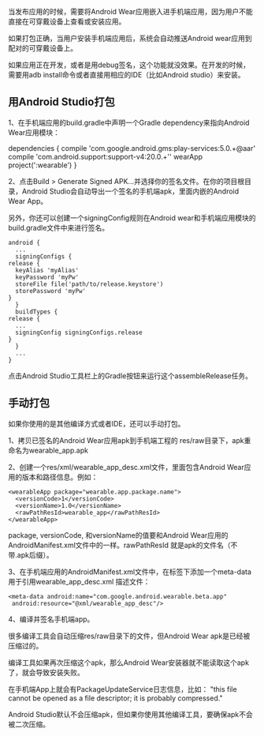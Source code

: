 当发布应用的时候，需要将Android Wear应用嵌入进手机端应用，因为用户不能直接在可穿戴设备上查看或安装应用。

如果打包正确，当用户安装手机端应用后，系统会自动推送Android wear应用到配对的可穿戴设备上。


如果应用正在开发，或者是用debug签名，这个功能就没效果。在开发的时候，需要用adb install命令或者直接用相应的IDE（比如Android studio）来安装。


## 用Android Studio打包 ##



1、在手机端应用的build.gradle中声明一个Gradle dependency来指向Android Wear应用模块：

dependencies {
   compile 'com.google.android.gms:play-services:5.0.+@aar'
   compile 'com.android.support:support-v4:20.0.+''
   wearApp project(':wearable')
}


2、点击Build > Generate Signed APK...并选择你的签名文件。在你的项目根目录，Android Studio会自动导出一个签名的手机端apk，里面内嵌的Android Wear App。

另外，你还可以创建一个signingConfig规则在Android wear和手机端应用模块的build.gradle文件中来进行签名。

    android {
      ...
      signingConfigs {
    release {
      keyAlias 'myAlias'
      keyPassword 'myPw'
      storeFile file('path/to/release.keystore')
      storePassword 'myPw'
    }
      }
      buildTypes {
    release {
      ...
      signingConfig signingConfigs.release
    }
      }
      ...
    }


点击Android Studio工具栏上的Gradle按钮来运行这个assembleRelease任务。




## 手动打包 ##



如果你使用的是其他编译方式或者IDE，还可以手动打包。

1、拷贝已签名的Android Wear应用apk到手机端工程的 res/raw目录下，apk重命名为wearable_app.apk

2、创建一个res/xml/wearable_app_desc.xml文件，里面包含Android Wear应用的版本和路径信息。例如：


    <wearableApp package="wearable.app.package.name">
      <versionCode>1</versionCode>
      <versionName>1.0</versionName>
      <rawPathResId>wearable_app</rawPathResId> 
    </wearableApp>



package, versionCode, 和versionName的值要和Android Wear应用的AndroidManifest.xml文件中的一样。rawPathResId 就是apk的文件名（不带.apk后缀）。


3、在手机端应用的AndroidManifest.xml文件中，在<application>标签下添加一个meta-data 用于引用wearable_app_desc.xml 描述文件：


    <meta-data android:name="com.google.android.wearable.beta.app"
     android:resource="@xml/wearable_app_desc"/>



4、编译并签名手机端app。


很多编译工具会自动压缩res/raw目录下的文件，但Android Wear apk是已经被压缩过的。

编译工具如果再次压缩这个apk，那么Android Wear安装器就不能读取这个apk了，就会导致安装失败。

在手机端App上就会有PackageUpdateService日志信息，比如： "this file cannot be opened as a file descriptor; it is probably compressed."

Android Studio默认不会压缩apk，但如果你使用其他编译工具，要确保apk不会被二次压缩。